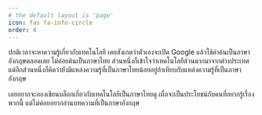 ```yaml
---
# the default layout is 'page'
icon: fas fa-info-circle
order: 4
---
```


ปกติเวลาจะหาความรู้เกี่ยวกับเทคโนโลยี เคยสังเกตว่าตัวเองจะเปิด Google แล้วใช้คำค้นเป็นภาษาอังกฤษตลอดเลย ไม่ค่อยค้นเป็นภาษาไทย ส่วนหนึ่งก็เข้าใจว่าเทคโนโลยีส่วนมากมาจากต่างประเทศ แต่อีกส่วนหนึ่งก็คิดว่ายังมีแหล่งความรู้ที่เป็นภาษาไทยน้อยอยู่ถ้าเทียบกับแหล่งความรู้ที่เป็นภาษาอังกฤษ

เลยอยากจะลองเขียนบล็อกเกี่ยวกับเทคโนโลยีเป็นภาษาไทยดู เผื่อจะเป็นประโยชน์กับคนที่อยากรู้เรื่องพวกนี้ แต่ไม่ค่อยอยากอ่านบทความที่เป็นภาษาอังกฤษ
